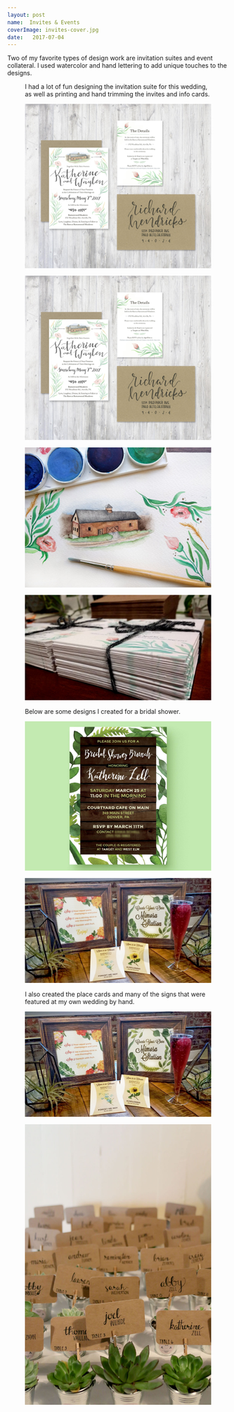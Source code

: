 ```yaml
---
layout: post
name:  Invites & Events
coverImage: invites-cover.jpg
date:   2017-07-04
---
```


Two of my favorite types of design work are invitation suites and event collateral. I used watercolor and hand lettering to add unique touches to the designs.

<figure>
    <figcaption>
        <p>I had a lot of fun designing the invitation suite for this wedding, as well as printing and hand trimming the invites and info cards.</p>
    </figcaption>
    <img src="../img/invites-1.jpg" alt="invites" />
</figure>
<figure>
    <img src="../img/invites-2.jpg" alt="invites" />
</figure>
<figure>
    <img src="../img/invites-3.jpg" alt="invites" />
</figure>
<figure>
    <img src="../img/invites-4.jpg" alt="invites" />
</figure>
<figure>
    <figcaption>
        <p>Below are some designs I created for a bridal shower.</p>
    </figcaption>
    <img src="../img/invites-5.jpg" alt="invites" />
</figure>
<figure>
    <img src="../img/invites-6.jpeg" alt="invites" />
</figure>
<figure>
    <figcaption>
        <p>I also created the place cards and many of the signs that were featured at my own wedding by hand.</p>
    </figcaption>
    <img src="../img/invites-7.jpg" alt="invites" />
</figure>
<figure>
    <img src="../img/invites-8.jpg" alt="invites" />
</figure>
